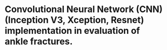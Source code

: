  # Convolutional Neural Network (CNN) (Inception V3, Xception, Resnet) implementation in evaluation of ankle fractures.

